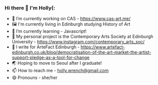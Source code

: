 ### Hi there 👋 I'm Holly(:
- 🔭 I’m currently working on CAS - https://www.cas-art.me/
- 🖼 I'm currently living in Edinburgh studying History of Art
- 🌱 I’m currently learning - Javascript!
- 💞 My personal project is the Contemporary Arts Society at Edinburgh University - https://www.instagram.com/contemporary_arts_soc/
- 📝 I write for ArteFact Edinburgh - https://www.artefact-edinburgh.co.uk/blog/democratisation-of-the-art-market-the-artist-support-pledge-as-a-tool-for-change
- 🌏 Hoping to move to Seoul after I graduate!
- 📫 How to reach me - holly.wrench@gmail.com
- 😄 Pronouns - she/her
